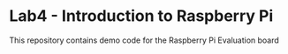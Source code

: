 # Lab4 - Introduction to Raspberry Pi

This repository contains demo code for the Raspberry Pi Evaluation board
